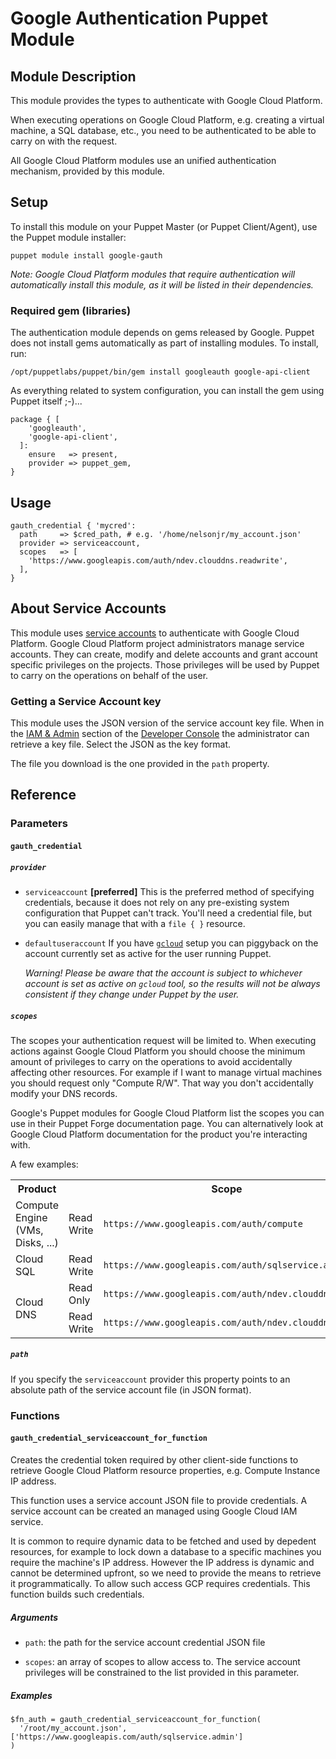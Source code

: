 # Google Authentication Puppet Module

## Module Description

This module provides the types to authenticate with Google Cloud Platform.

When executing operations on Google Cloud Platform, e.g. creating a virtual
machine, a SQL database, etc., you need to be authenticated to be able to carry
on with the request.

All Google Cloud Platform modules use an unified authentication mechanism,
provided by this module.

## Setup

To install this module on your Puppet Master (or Puppet Client/Agent), use the
Puppet module installer:

    puppet module install google-gauth

_Note: Google Cloud Platform modules that require authentication will
automatically install this module, as it will be listed in their dependencies._

### Required gem (libraries)

The authentication module depends on gems released by Google. Puppet does not
install gems automatically as part of installing modules. To install, run:

    /opt/puppetlabs/puppet/bin/gem install googleauth google-api-client

As everything related to system configuration, you can install the gem using
Puppet itself ;-)...

```puppet
package { [
    'googleauth',
    'google-api-client',
  ]:
    ensure   => present,
    provider => puppet_gem,
}
```

## Usage

```puppet
gauth_credential { 'mycred':
  path     => $cred_path, # e.g. '/home/nelsonjr/my_account.json'
  provider => serviceaccount,
  scopes   => [
    'https://www.googleapis.com/auth/ndev.clouddns.readwrite',
  ],
}
```

## About Service Accounts

This module uses [service accounts][doc-accounts] to authenticate with Google
Cloud Platform. Google Cloud Platform project administrators manage service
accounts.  They can create, modify and delete accounts and grant account
specific privileges on the projects. Those privileges will be used by Puppet to
carry on the operations on behalf of the user.

### Getting a Service Account key

This module uses the JSON version of the service account key file. When in the
[IAM & Admin][iam-admin] section of the [Developer Console][console] the
administrator can retrieve a key file. Select the JSON as the key format.

The file you download is the one provided in the `path` property.


## Reference

### Parameters

#### `gauth_credential`

##### `provider`

- `serviceaccount` **[preferred]**
	This is the preferred method of specifying credentials, because it does not
	rely on any pre-existing system configuration that Puppet can't track. You'll
	need a credential file, but you can easily manage that with a `file { }`
	resource.

- `defaultuseraccount`
  If you have [`gcloud`][gcloud] setup you can piggyback on the account
  currently set as active for the user running Puppet.

	_Warning! Please be aware that the account is subject to whichever account is
	set as active on `gcloud` tool, so the results will not be always consistent
	if they change under Puppet by the user._

##### `scopes`

The scopes your authentication request will be limited to. When executing
actions against Google Cloud Platform you should choose the minimum amount of
privileges to carry on the operations to avoid accidentally affecting other
resources. For example if I want to manage virtual machines you should request
only "Compute R/W". That way you don't accidentally modify your DNS records.

Google's Puppet modules for Google Cloud Platform list the scopes you can use in
their Puppet Forge documentation page. You can alternatively look at Google
Cloud Platform documentation for the product you're interacting with.

A few examples:

<table>
  <tr>
    <th>Product</th>
    <th colspan='2'>Scope</th>
  </tr>
  <tr>
    <td>Compute Engine (VMs, Disks, ...)</td>
    <td>Read Write</td>
    <td><code>https://www.googleapis.com/auth/compute</code></td>
  </tr>
  <tr>
    <td>Cloud SQL</td>
    <td>Read Write</td>
    <td><code>https://www.googleapis.com/auth/sqlservice.admin</code></td>
  </tr>
  <tr>
    <td rowspan='2'>Cloud DNS</td>
    <td>Read Only</td>
    <td><code>https://www.googleapis.com/auth/ndev.clouddns.readonly</code></td>
  </tr>
  <tr>
    <td>Read Write</td>
    <td><code>https://www.googleapis.com/auth/ndev.clouddns.readwrite</code></td>
  </tr>
</table>


##### `path`

If you specify the `serviceaccount` provider this property points to an absolute
path of the service account file (in JSON format).


### Functions

#### `gauth_credential_serviceaccount_for_function`

  Creates the credential token required by other client-side functions to
  retrieve Google Cloud Platform resource properties, e.g. Compute Instance IP
  address.

  This function uses a service account JSON file to provide credentials. A
  service account can be created an managed using Google Cloud IAM service.

  It is common to require dynamic data to be fetched and used by depedent
  resources, for example to lock down a database to a specific machines you
  require the machine's IP address. However the IP address is dynamic and cannot
  be determined upfront, so we need to provide the means to retrieve it
  programmatically. To allow such access GCP requires credentials. This function
  builds such credentials.

##### Arguments

  - `path`:
    the path for the service account credential JSON file

  - `scopes`:
    an array of scopes to allow access to. The service account privileges will
    be constrained to the list provided in this parameter.

##### Examples

```puppet
$fn_auth = gauth_credential_serviceaccount_for_function(
  '/root/my_account.json', ['https://www.googleapis.com/auth/sqlservice.admin']
)
```



[gcloud]: https://cloud.google.com/sdk
[console]: https://cloud.google.com/console
[doc-accounts]: https://cloud.google.com/compute/docs/access/service-accounts
[iam-admin]: https://console.cloud.google.com/iam-admin/serviceaccounts/project
